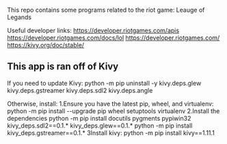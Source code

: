 This repo contains some programs related to the riot game: Leauge of Legands

Useful developer links:
https://developer.riotgames.com/apis
https://developer.riotgames.com/docs/lol
https://developer.riotgames.com/
https://kivy.org/doc/stable/

This app is ran off of Kivy
---------------------------------
If you need to update Kivy:
python -m pip uninstall -y kivy.deps.glew kivy.deps.gstreamer kivy.deps.sdl2 kivy.deps.angle

Otherwise, install:
1.Ensure you have the latest pip, wheel, and virtualenv:
	python -m pip install --upgrade pip wheel setuptools virtualenv
2.Install the dependencies
	python -m pip install docutils pygments pypiwin32 kivy_deps.sdl2==0.1.* kivy_deps.glew==0.1.*
	python -m pip install kivy_deps.gstreamer==0.1.*
3Install kivy:
	python -m pip install kivy==1.11.1